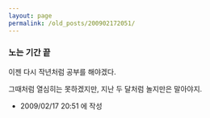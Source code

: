 ```yaml
---
layout: page
permalink: /old_posts/200902172051/
---
```


### 노는 기간 끝

이젠 다시 작년처럼 공부를 해야겠다.

그때처럼 열심히는 못하겠지만, 지난 두 달처럼 놀지만은 말아야지.






- 2009/02/17 20:51 에 작성